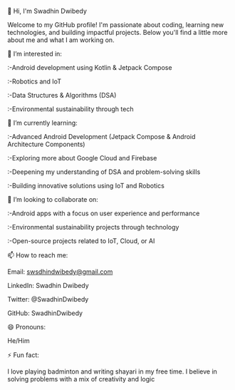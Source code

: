👋 Hi, I'm Swadhin Dwibedy

Welcome to my GitHub profile! I'm passionate about coding, learning new technologies, and building impactful projects. Below you'll find a little more about me and what I am working on.

👀 I’m interested in:

:-Android development using Kotlin & Jetpack Compose

:-Robotics and IoT

:-Data Structures & Algorithms (DSA)

:-Environmental sustainability through tech

🌱 I’m currently learning:

:-Advanced Android Development (Jetpack Compose & Android Architecture Components)

:-Exploring more about Google Cloud and Firebase

:-Deepening my understanding of DSA and problem-solving skills

:-Building innovative solutions using IoT and Robotics

💞️ I’m looking to collaborate on:

:-Android apps with a focus on user experience and performance

:-Environmental sustainability projects through technology

:-Open-source projects related to IoT, Cloud, or AI

📫 How to reach me:


Email: swsdhindwibedy@gmail.com

LinkedIn: Swadhin Dwibedy

Twitter: @SwadhinDwibedy

GitHub: SwadhinDwibedy

😄 Pronouns:

He/Him

⚡ Fun fact:

I love playing badminton and writing shayari in my free time. I believe in solving problems with a mix of creativity and logic

